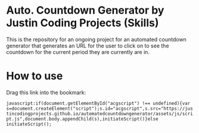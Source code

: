 # Auto. Countdown Generator by Justin Coding Projects (Skills)
This is the repository for an ongoing project for an automated countdown generator that generates an URL for the user to click on to see the countdown for the current period they are currently are in.

# How to use

Drag this link into the bookmark:

```javascript:if(document.getElementById("acgscript") !== undefined){var s=document.createElement("script");s.id="acgscript",s.src="https://justincodingprojects.github.io/automatedcountdowngenerator/assets/js/script.js",document.body.appendChild(s),initiateScript()}else initiateScript();```
